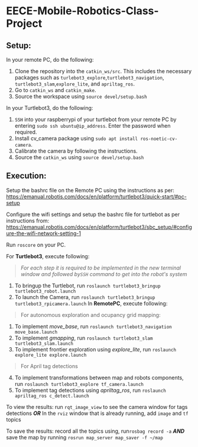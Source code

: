 # EECE-Mobile-Robotics-Class-Project
## Setup:
In your remote PC, do the following:
1.  Clone the repository into the ```catkin_ws/src```. This includes the necessary packages such as ```turlebot3_explore```,```turtlebot3_navigation```, ```turtlebot3_slam```,```explore_lite```, and ```apriltag_ros```.
2. Go to ```catkin_ws``` and ```catkin_make```.
3. Source the workspace using ```source devel/setup.bash```

In your Turtlebot3, do the following:
1. ```SSH``` into your raspberrypi of your turtlebot from your remote PC by entering ```sudo ssh ubuntu@ip_address```. Enter the password when required.
2. Install cv_camera package using ```sudo apt install ros-noetic-cv-camera```.
4. Calibrate the camera by following the instructions.
5. Source the ```catkin_ws``` using ```source devel/setup.bash```


## Execution:
Setup the bashrc file on the Remote PC using the instructions as per: https://emanual.robotis.com/docs/en/platform/turtlebot3/quick-start/#pc-setup

Configure the wifi settings and setup the bashrc file for turtlebot as per instructions from: https://emanual.robotis.com/docs/en/platform/turtlebot3/sbc_setup/#configure-the-wifi-network-setting-1

Run ```roscore``` on your PC.

For **Turtlebot3**, execute following:
>*For each step it is required to be implemented in the new terminal window and followed by`SSH` command to get into the robot's system*
1. To bringup the Turtlebot, run ```roslaunch turtlebot3_bringup turtlebot3_robot.launch```
2. To launch the Camera, run ```roslaunch turtlebot3_bringup turtlebot3_rpicamera.launch```
In **RemotePC**, execute following:
> For autonomous exploration and ocupancy grid mapping:
1. To implement *move_base*, run ```roslaunch turtlebot3_navigation move_base.launch```
2. To implement *gmapping*, run ```roslaunch turtlebot3_slam turtlebot3_slam.launch```
3. To implement frontier exploration using *explore_lite*, run ```roslaunch explore_lite explore.launch```
> For April tag detections
4. To implement transformations between map and robots components, run ```roslaunch turtlebot3_explore tf_camera.launch```
5. To implement tag detections using *apriltag_ros*, run ```roslaunch apriltag_ros c_detect.launch```

To view the results:
run ```rqt_image_view``` to see the camera window for tags detections
***OR***
In the ```rviz``` window that is already running, add ```image``` and ```tf``` topics

To save the results:
record all the topics using, run```rosbag record -a``` ***AND***
save the map by running ```rosrun map_server map_saver -f ~/map```
